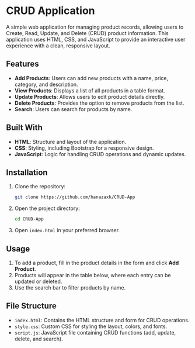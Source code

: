 # CRUD Application

A simple web application for managing product records, allowing users to Create, Read, Update, and Delete (CRUD) product information. This application uses HTML, CSS, and JavaScript to provide an interactive user experience with a clean, responsive layout.

## Features

- **Add Products**: Users can add new products with a name, price, category, and description.
- **View Products**: Displays a list of all products in a table format.
- **Update Products**: Allows users to edit product details directly.
- **Delete Products**: Provides the option to remove products from the list.
- **Search**: Users can search for products by name.

## Built With

- **HTML**: Structure and layout of the application.
- **CSS**: Styling, including Bootstrap for a responsive design.
- **JavaScript**: Logic for handling CRUD operations and dynamic updates.

## Installation

1. Clone the repository:
    ```bash
    git clone https://github.com/hanazaxk/CRUD-App
    ```
2. Open the project directory:
    ```bash
    cd CRUD-App
    ```
3. Open `index.html` in your preferred browser.

## Usage

1. To add a product, fill in the product details in the form and click **Add Product**.
2. Products will appear in the table below, where each entry can be updated or deleted.
3. Use the search bar to filter products by name.

## File Structure

- `index.html`: Contains the HTML structure and form for CRUD operations.
- `style.css`: Custom CSS for styling the layout, colors, and fonts.
- `script.js`: JavaScript file containing CRUD functions (add, update, delete, and search).

